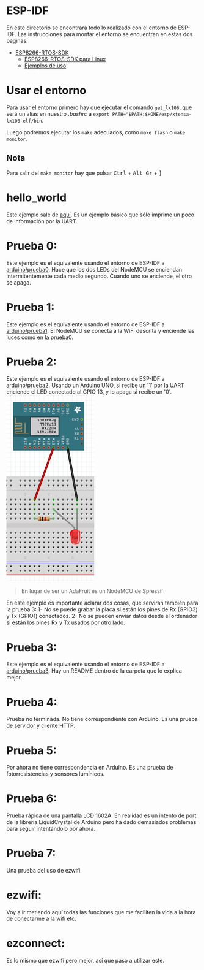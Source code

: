 # ESP-IDF
En este directorio se encontrará todo lo realizado con el entorno de 
ESP-IDF. Las instrucciones para montar el entorno se encuentran en estas
dos páginas:
- [ESP8266-RTOS-SDK](https://docs.espressif.com/projects/esp8266-rtos-sdk/en/latest/get-started/index.html)
  - [ESP8266-RTOS-SDK para Linux](https://docs.espressif.com/projects/esp8266-rtos-sdk/en/latest/get-started/linux-setup.html)
  - [Ejemplos de uso](https://github.com/espressif/ESP8266_RTOS_SDK/tree/af0cdc36fa2600033d0a09301c754008cf1503c1/examples)

# Usar el entorno
Para usar el entorno primero hay que ejecutar el comando `get_lx106`, que será un alias en nuestro *.bashrc* a `export PATH="$PATH:$HOME/esp/xtensa-lx106-elf/bin`.

Luego podremos ejecutar los `make` adecuados, como `make flash` o `make monitor`.

## Nota
Para salir del `make monitor` hay que pulsar <kbd>Ctrl</kbd> + <kbd>Alt Gr</kbd> + <kbd>]</kbd>



# hello\_world
Este ejemplo sale de [aquí](https://github.com/espressif/ESP8266_RTOS_SDK/tree/af0cdc36fa2600033d0a09301c754008cf1503c1/examples/get-started/hello_world). Es un ejemplo básico que sólo imprime un poco de información por la UART.

# Prueba 0:
Este ejemplo es el equivalente usando el entorno de ESP-IDF a [arduino/prueba0](../arduino/prueba0/prueba0.cpp). Hace que los dos LEDs del NodeMCU se enciendan intermitentemente cada medio segundo. Cuando uno se enciende, el otro se apaga.

# Prueba 1:
Este ejemplo es el equivalente usando el entorno de ESP-IDF a [arduino/prueba1](../arduino/prueba1/prueba1.cpp). El NodeMCU se conecta a la WiFi descrita y enciende las luces como en la prueba0.

# Prueba 2:
Este ejemplo es el equivalente usando el entorno de ESP-IDF a [arduino/prueba2](../arduino/prueba2/prueba2.cpp). Usando un Arduino UNO, si recibe un '1' por la UART enciende el LED conectado al GPIO 13, y lo apaga si recibe un '0'.
![](https://github.com/Xayiide/esp-8266-pruebas/blob/main/assets/NodemcuUART.png)

> En lugar de ser un AdaFruit es un NodeMCU de Spressif

En este ejemplo es importante aclarar dos cosas, que servirán también para la prueba 3:
1- No se puede grabar la placa si están los pines de Rx (GPIO3) y Tx (GPIO1) conectados.
2- No se pueden enviar datos desde el ordenador si están los pines Rx y Tx usados por otro lado.

# Prueba 3:
Este ejemplo es el equivalente usando el entorno de ESP-IDF a [arduino/prueba3](../arduino/prueba3/). Hay un README dentro de la carpeta que lo explica mejor.

# Prueba 4:
Prueba no terminada. No tiene correspondiente con Arduino. Es una prueba de servidor y cliente HTTP.

# Prueba 5:
Por ahora no tiene correspondencia en Arduino. Es una prueba de fotorresistencias y sensores lumínicos.

# Prueba 6:
Prueba rápida de una pantalla LCD 1602A. En realidad es un intento de port de la librería LiquidCrystal de Arduino pero ha dado demasiados problemas para seguir intentándolo por ahora.

# Prueba 7:
Una prueba del uso de ezwifi

# ezwifi:
Voy a ir metiendo aquí todas las funciones que me faciliten la vida a la hora
de conectarme a la wifi etc.

# ezconnect:
Es lo mismo que ezwifi pero mejor, así que paso a utilizar este.
